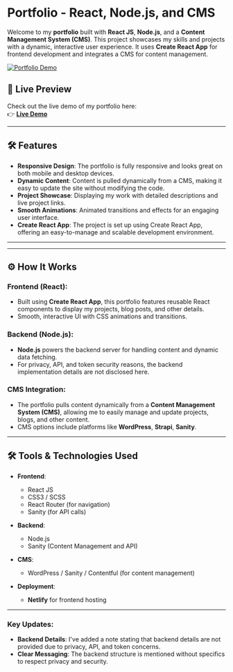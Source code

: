 # Portfolio - React, Node.js, and CMS

Welcome to my **portfolio** built with **React JS**, **Node.js**, and a **Content Management System (CMS)**. This project showcases my skills and projects with a dynamic, interactive user experience. It uses **Create React App** for frontend development and integrates a CMS for content management.

[![Portfolio Demo](assets/demo.gif)](https://sujan0629.netlify.app/)

## 🌟 Live Preview

Check out the live demo of my portfolio here:  
👉 **[Live Demo](https://sujan0629.netlify.app/)**

---

## 🛠 Features

- **Responsive Design**: The portfolio is fully responsive and looks great on both mobile and desktop devices.
- **Dynamic Content**: Content is pulled dynamically from a CMS, making it easy to update the site without modifying the code.
- **Project Showcase**: Displaying my work with detailed descriptions and live project links.
- **Smooth Animations**: Animated transitions and effects for an engaging user interface.
- **Create React App**: The project is set up using Create React App, offering an easy-to-manage and scalable development environment.

---

---

## ⚙️ How It Works

### Frontend (React):
- Built using **Create React App**, this portfolio features reusable React components to display my projects, blog posts, and other details.
- Smooth, interactive UI with CSS animations and transitions.

### Backend (Node.js):
- **Node.js** powers the backend server for handling content and dynamic data fetching.
- For privacy, API, and token security reasons, the backend implementation details are not disclosed here. 

### CMS Integration:
- The portfolio pulls content dynamically from a **Content Management System (CMS)**, allowing me to easily manage and update projects, blogs, and other content.
- CMS options include platforms like **WordPress**, **Strapi**, **Sanity**.

---

## 🛠 Tools & Technologies Used

- **Frontend**:
  - React JS
  - CSS3 / SCSS
  - React Router (for navigation)
  - Sanity (for API calls)

- **Backend**:
  - Node.js
  - Sanity (Content Management and API)

- **CMS**:
  - WordPress / Sanity / Contentful (for content management)

- **Deployment**:
  - **Netlify** for frontend hosting

---


### Key Updates:
- **Backend Details**: I've added a note stating that backend details are not provided due to privacy, API, and token concerns.
- **Clear Messaging**: The backend structure is mentioned without specifics to respect privacy and security.


